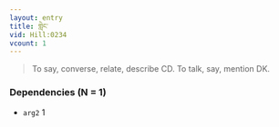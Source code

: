 ```yaml
---
layout: entry
title: གླེང་
vid: Hill:0234
vcount: 1
---
```

> To say, converse, relate, describe CD\. To talk, say, mention DK\.


### Dependencies (N = 1)
* `arg2` 1
